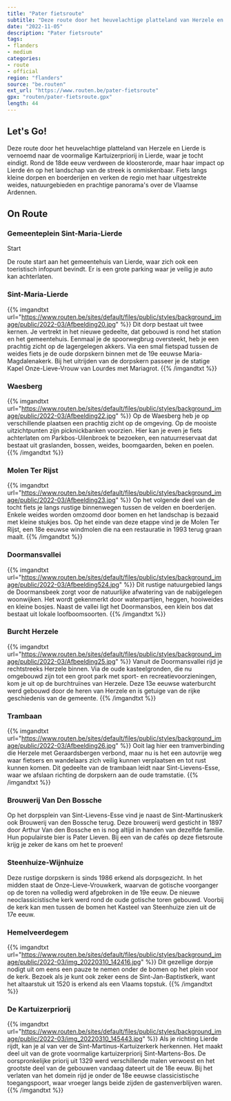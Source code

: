 ```yaml
---
title: "Pater fietsroute"
subtitle: "Deze route door het heuvelachtige platteland van Herzele en Lierde is vernoemd naar de voormalige Kartuizerpriorij in Lierde, waar je tocht eindigt"
date: "2022-11-05"
description: "Pater fietsroute"
tags:
- flanders
- medium
categories:
- route
- official
region: "flanders"
source: "be.routen"
ext_url: "https://www.routen.be/pater-fietsroute"
gpx: "routen/pater-fietsroute.gpx"
length: 44
---
```


## Let's Go!

Deze route door het heuvelachtige platteland van Herzele en Lierde is vernoemd naar de voormalige Kartuizerpriorij in Lierde, waar je tocht eindigt. Rond de 18de eeuw verdween de kloosterorde, maar haar impact op Lierde én op het landschap van de streek is onmiskenbaar. Fiets langs kleine dorpen en boerderijen en verken de regio met haar uitgestrekte weides, natuurgebieden en prachtige panorama's over de Vlaamse Ardennen.

## On Route

### Gemeenteplein Sint-Maria-Lierde

Start

De route start aan het gemeentehuis van Lierde, waar zich ook een toeristisch infopunt bevindt. Er is een grote parking waar je veilig je auto kan achterlaten.

### Sint-Maria-Lierde

{{% imgandtxt url="https://www.routen.be/sites/default/files/public/styles/background_image/public/2022-03/Afbeelding20.jpg" %}}
Dit dorp bestaat uit twee kernen. Je vertrekt in het nieuwe gedeelte, dat gebouwd is rond het station en het gemeentehuis. Eenmaal je de spoorwegbrug oversteekt, heb je een prachtig zicht op de lagergelegen akkers. Via een smal fietspad tussen de weides fiets je de oude dorpskern binnen met de 19e eeuwse Maria-Magdalenakerk. Bij het uitrijden van de dorpskern passeer je de statige Kapel Onze-Lieve-Vrouw van Lourdes met Mariagrot.
{{% /imgandtxt %}}

### Waesberg

{{% imgandtxt url="https://www.routen.be/sites/default/files/public/styles/background_image/public/2022-03/Afbeelding22.jpg" %}}
Op de Waesberg heb je op verschillende plaatsen een prachtig zicht op de omgeving. Op de mooiste uitzichtpunten zijn picknickbanken voorzien. Hier kan je even je fiets achterlaten om Parkbos-Uilenbroek te bezoeken, een natuurreservaat dat bestaat uit graslanden, bossen, weides, boomgaarden, beken en poelen.
{{% /imgandtxt %}}

### Molen Ter Rijst

{{% imgandtxt url="https://www.routen.be/sites/default/files/public/styles/background_image/public/2022-03/Afbeelding23.jpg" %}}
Op het volgende deel van de tocht fiets je langs rustige binnenwegen tussen de velden en boerderijen. Enkele weides worden omzoomd door bomen en het landschap is bezaaid met kleine stukjes bos. Op het einde van deze etappe vind je de Molen Ter Rijst, een 18e eeuwse windmolen die na een restauratie in 1993 terug graan maalt.
{{% /imgandtxt %}}

### Doormansvallei

{{% imgandtxt url="https://www.routen.be/sites/default/files/public/styles/background_image/public/2022-03/Afbeelding524.jpg" %}}
Dit rustige natuurgebied langs de Doormansbeek zorgt voor de natuurlijke afwatering van de nabijgelegen woonwijken. Het wordt gekenmerkt door waterpartijen, heggen, hooiweides en kleine bosjes. Naast de vallei ligt het Doormansbos, een klein bos dat bestaat uit lokale loofboomsoorten.
{{% /imgandtxt %}}

### Burcht Herzele

{{% imgandtxt url="https://www.routen.be/sites/default/files/public/styles/background_image/public/2022-03/Afbeelding25.jpg" %}}
Vanuit de Doormansvallei rijd je rechtstreeks Herzele binnen. Via de oude kasteelgronden, die nu omgebouwd zijn tot een groot park met sport- en recreatievoorzieningen, kom je uit op de burchtruïnes van Herzele. Deze 13e eeuwse waterburcht werd gebouwd door de heren van Herzele en is getuige van de rijke geschiedenis van de gemeente.
{{% /imgandtxt %}}

### Trambaan

{{% imgandtxt url="https://www.routen.be/sites/default/files/public/styles/background_image/public/2022-03/Afbeelding26.jpg" %}}
Ooit lag hier een tramverbinding die Herzele met Geraardsbergen verbond, maar nu is het een autovrije weg waar fietsers en wandelaars zich veilig kunnen verplaatsen en tot rust kunnen komen. Dit gedeelte van de trambaan leidt naar Sint-Lievens-Esse, waar we afslaan richting de dorpskern aan de oude tramstatie.
{{% /imgandtxt %}}

### Brouwerij Van Den Bossche

Op het dorpsplein van Sint-Lievens-Esse vind je naast de Sint-Martinuskerk ook Brouwerij van den Bossche terug. Deze brouwerij werd gesticht in 1897 door Arthur Van den Bossche en is nog altijd in handen van dezelfde familie. Hun populairste bier is Pater Lieven. Bij een van de cafés op deze fietsroute krijg je zeker de kans om het te proeven!

### Steenhuize-Wijnhuize

Deze rustige dorpskern is sinds 1986 erkend als dorpsgezicht. In het midden staat de Onze-Lieve-Vrouwkerk, waarvan de gotische voorganger op de toren na volledig werd afgebroken in de 19e eeuw. De nieuwe neoclassicistische kerk werd rond de oude gotische toren gebouwd. Voorbij de kerk kan men tussen de bomen het Kasteel van Steenhuize zien uit de 17e eeuw.

### Hemelveerdegem

{{% imgandtxt url="https://www.routen.be/sites/default/files/public/styles/background_image/public/2022-03/img_20220310_142416.jpg" %}}
Dit gezellige dorpje nodigt uit om eens een pauze te nemen onder de bomen op het plein voor de kerk. Bezoek als je kunt ook zeker eens de Sint-Jan-Baptistkerk, want het altaarstuk uit 1520 is erkend als een Vlaams topstuk.
{{% /imgandtxt %}}

### De Kartuizerpriorij

{{% imgandtxt url="https://www.routen.be/sites/default/files/public/styles/background_image/public/2022-03/img_20220310_145443.jpg" %}}
Als je richting Lierde rijdt, kan je al van ver de Sint-Martinus-Kartuizerkerk herkennen. Het maakt deel uit van de grote voormalige kartuizerpriorij Sint-Martens-Bos. De oorspronkelijke priorij uit 1329 werd verschillende malen verwoest en het grootste deel van de gebouwen vandaag dateert uit de 18e eeuw. Bij het verlaten van het domein rijd je onder de 18e eeuwse classicistische toegangspoort, waar vroeger langs beide zijden de gastenverblijven waren.
{{% /imgandtxt %}}


